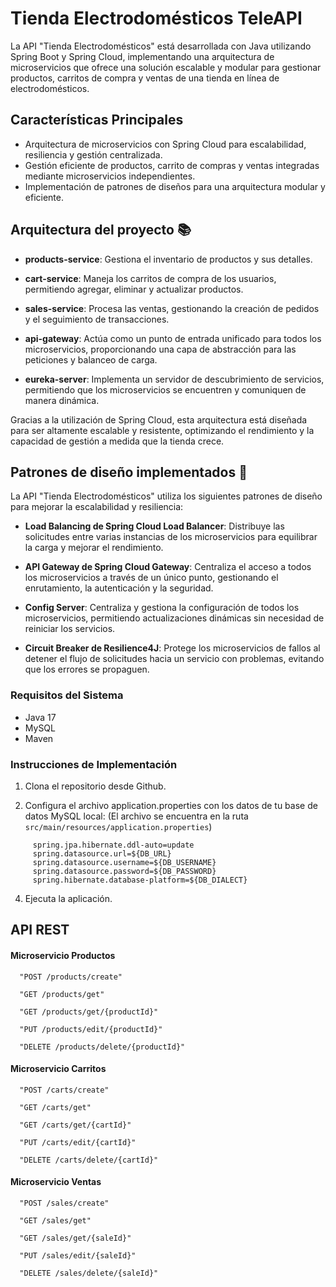 # Tienda Electrodomésticos TeleAPI 

La API "Tienda Electrodomésticos" está desarrollada con Java utilizando Spring Boot y Spring Cloud, implementando una arquitectura de microservicios que ofrece una solución escalable y modular para gestionar productos, carritos de compra y ventas de una tienda en línea de electrodomésticos. 

## Características Principales
- Arquitectura de microservicios con Spring Cloud para escalabilidad, resiliencia y gestión centralizada.
- Gestión eficiente de productos, carrito de compras y ventas integradas mediante microservicios independientes.
- Implementación de patrones de diseños para una arquitectura modular y eficiente.

## Arquitectura del proyecto 📚

- **products-service**: Gestiona el inventario de productos y sus detalles.

- **cart-service**: Maneja los carritos de compra de los usuarios, permitiendo agregar, eliminar y actualizar productos.

- **sales-service**: Procesa las ventas, gestionando la creación de pedidos y el seguimiento de transacciones.

- **api-gateway**: Actúa como un punto de entrada unificado para todos los microservicios, proporcionando una capa de abstracción para las peticiones y balanceo de carga.
- **eureka-server**: Implementa un servidor de descubrimiento de servicios, permitiendo que los microservicios se encuentren y comuniquen de manera dinámica.

Gracias a la utilización de Spring Cloud, esta arquitectura está diseñada para ser altamente escalable y resistente, optimizando el rendimiento y la capacidad de gestión a medida que la tienda crece.

## Patrones de diseño implementados 📑

La API "Tienda Electrodomésticos" utiliza los siguientes patrones de diseño para mejorar la escalabilidad y resiliencia:

- **Load Balancing de Spring Cloud Load Balancer**: Distribuye las solicitudes entre varias instancias de los microservicios para equilibrar la carga y mejorar el rendimiento.

- **API Gateway de Spring Cloud Gateway**: Centraliza el acceso a todos los microservicios a través de un único punto, gestionando el enrutamiento, la autenticación y la seguridad.

- **Config Server**: Centraliza y gestiona la configuración de todos los microservicios, permitiendo actualizaciones dinámicas sin necesidad de reiniciar los servicios.

- **Circuit Breaker de Resilience4J**: Protege los microservicios de fallos al detener el flujo de solicitudes hacia un servicio con problemas, evitando que los errores se propaguen.

### Requisitos del Sistema

- Java 17
- MySQL
- Maven

### Instrucciones de Implementación

1.  Clona el repositorio desde Github.

2.  Configura el archivo application.properties con los datos de tu base de datos MySQL local:
    (El archivo se encuentra en la ruta `src/main/resources/application.properties`)

   ```properties
        spring.jpa.hibernate.ddl-auto=update
        spring.datasource.url=${DB_URL}
        spring.datasource.username=${DB_USERNAME}
        spring.datasource.password=${DB_PASSWORD}
        spring.hibernate.database-platform=${DB_DIALECT}
   ```

4.  Ejecuta la aplicación.



## API REST

#### **Microservicio Productos**
```http
  "POST /products/create"
```

```http
  "GET /products/get"
```

```http
  "GET /products/get/{productId}"
```

```http
  "PUT /products/edit/{productId}"
```

```http
  "DELETE /products/delete/{productId}"
```

#### **Microservicio Carritos**

```http
  "POST /carts/create"
```

```http
  "GET /carts/get"
```

```http
  "GET /carts/get/{cartId}"
```

```http
  "PUT /carts/edit/{cartId}"
```

```http
  "DELETE /carts/delete/{cartId}"
```

#### **Microservicio Ventas**

```http
  "POST /sales/create"
```

```http
  "GET /sales/get"
```

```http
  "GET /sales/get/{saleId}"
```

```http
  "PUT /sales/edit/{saleId}"
```

```http
  "DELETE /sales/delete/{saleId}"
```
